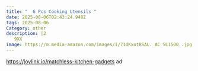 ```yaml
---
title: "  6 Pcs Cooking Utensils "
date: 2025-08-06T02:43:24.948Z
tags: 2025-08-06
Category: other
description: |2
   9XX
image: https://m.media-amazon.com/images/I/71dKxotRSAL._AC_SL1500_.jpg
---
```

https://joylink.io/matchless-kitchen-gadgets    ad